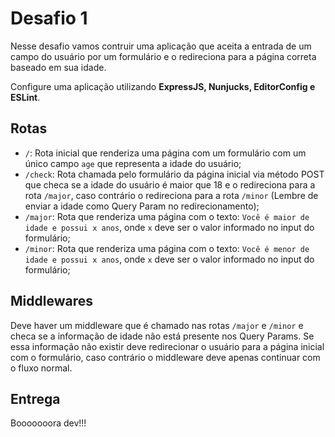 # Desafio 1

Nesse desafio vamos contruir uma aplicação que aceita a entrada de um campo do usuário por um formulário e o redireciona para a página correta baseado em sua idade.

Configure uma aplicação utilizando **ExpressJS, Nunjucks, EditorConfig e ESLint**.

## Rotas

- `/`: Rota inicial que renderiza uma página com um formulário com um único campo `age` que representa a idade do usuário;
- `/check`: Rota chamada pelo formulário da página inicial via método POST que checa se a idade do usuário é maior que 18 e o redireciona para a rota `/major`, caso contrário o redireciona para a rota `/minor` (Lembre de enviar a idade como Query Param no redirecionamento);
- `/major`: Rota que renderiza uma página com o texto: `Você é maior de idade e possui x anos`, onde `x` deve ser o valor informado no input do formulário;
- `/minor`: Rota que renderiza uma página com o texto: `Você é menor de idade e possui x anos`, onde `x` deve ser o valor informado no input do formulário;

## Middlewares

Deve haver um middleware que é chamado nas rotas `/major` e `/minor` e checa se a informação de idade não está presente nos Query Params. Se essa informação não existir deve redirecionar o usuário para a página inicial com o formulário, caso contrário o middleware deve apenas continuar com o fluxo normal.

## Entrega

Booooooora dev!!!
